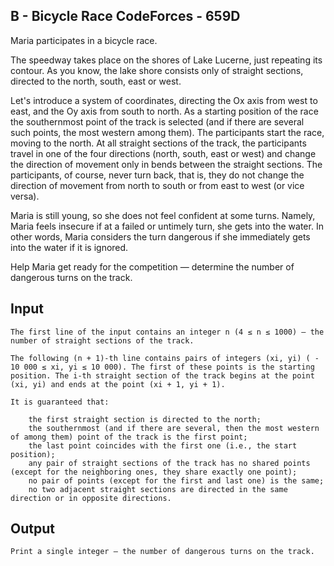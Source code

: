 ## B - Bicycle Race CodeForces - 659D ##

Maria participates in a bicycle race.

The speedway takes place on the shores of Lake Lucerne, just repeating its contour. As you know, the lake shore consists only of straight sections, directed to the north, south, east or west.

Let's introduce a system of coordinates, directing the Ox axis from west to east, and the Oy axis from south to north. As a starting position of the race the southernmost point of the track is selected (and if there are several such points, the most western among them). The participants start the race, moving to the north. At all straight sections of the track, the participants travel in one of the four directions (north, south, east or west) and change the direction of movement only in bends between the straight sections. The participants, of course, never turn back, that is, they do not change the direction of movement from north to south or from east to west (or vice versa).

Maria is still young, so she does not feel confident at some turns. Namely, Maria feels insecure if at a failed or untimely turn, she gets into the water. In other words, Maria considers the turn dangerous if she immediately gets into the water if it is ignored.

Help Maria get ready for the competition — determine the number of dangerous turns on the track.



## Input ## 

    The first line of the input contains an integer n (4 ≤ n ≤ 1000) — the number of straight sections of the track.

    The following (n + 1)-th line contains pairs of integers (xi, yi) ( - 10 000 ≤ xi, yi ≤ 10 000). The first of these points is the starting position. The i-th straight section of the track begins at the point (xi, yi) and ends at the point (xi + 1, yi + 1).

    It is guaranteed that:

        the first straight section is directed to the north;
        the southernmost (and if there are several, then the most western of among them) point of the track is the first point;
        the last point coincides with the first one (i.e., the start position);
        any pair of straight sections of the track has no shared points (except for the neighboring ones, they share exactly one point);
        no pair of points (except for the first and last one) is the same;
        no two adjacent straight sections are directed in the same direction or in opposite directions.



## Output ##

    Print a single integer — the number of dangerous turns on the track.